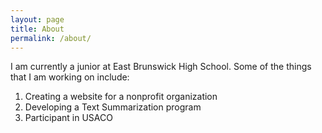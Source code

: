 ```yaml
---
layout: page
title: About
permalink: /about/
---
```


I am currently a junior at East Brunswick High School. Some of the things that I am working on include:

1. Creating a website for a nonprofit organization
2. Developing a Text Summarization program
3. Participant in USACO


